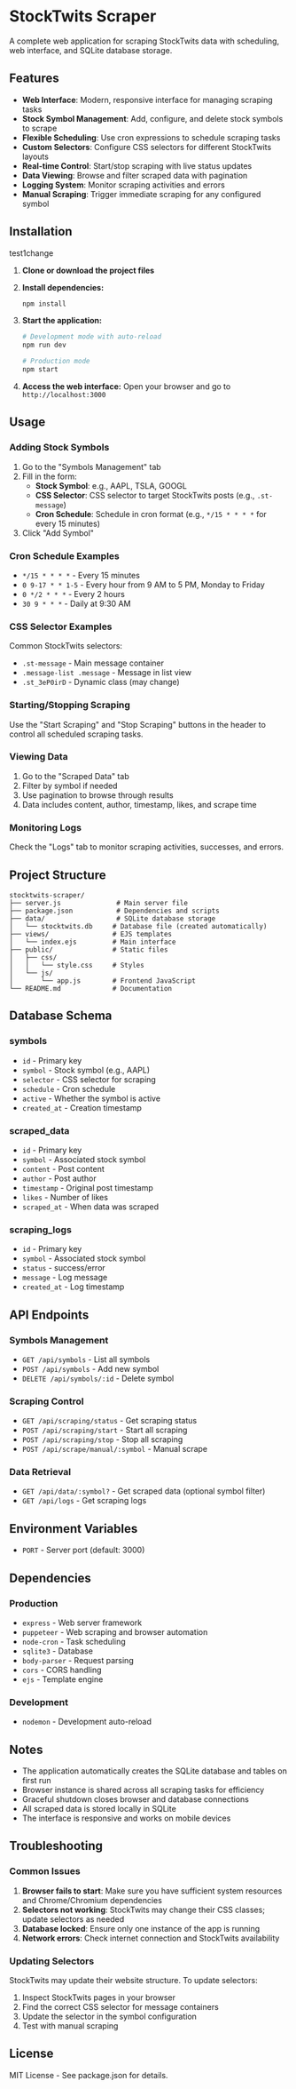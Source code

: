 # StockTwits Scraper

A complete web application for scraping StockTwits data with scheduling, web interface, and SQLite database storage.

## Features

- **Web Interface**: Modern, responsive interface for managing scraping tasks
- **Stock Symbol Management**: Add, configure, and delete stock symbols to scrape
- **Flexible Scheduling**: Use cron expressions to schedule scraping tasks
- **Custom Selectors**: Configure CSS selectors for different StockTwits layouts
- **Real-time Control**: Start/stop scraping with live status updates
- **Data Viewing**: Browse and filter scraped data with pagination
- **Logging System**: Monitor scraping activities and errors
- **Manual Scraping**: Trigger immediate scraping for any configured symbol

## Installation
test1change
1. **Clone or download the project files**

2. **Install dependencies:**
   ```bash
   npm install
   ```

3. **Start the application:**
   ```bash
   # Development mode with auto-reload
   npm run dev
   
   # Production mode
   npm start
   ```

4. **Access the web interface:**
   Open your browser and go to `http://localhost:3000`

## Usage

### Adding Stock Symbols

1. Go to the "Symbols Management" tab
2. Fill in the form:
   - **Stock Symbol**: e.g., AAPL, TSLA, GOOGL
   - **CSS Selector**: CSS selector to target StockTwits posts (e.g., `.st-message`)
   - **Cron Schedule**: Schedule in cron format (e.g., `*/15 * * * *` for every 15 minutes)
3. Click "Add Symbol"

### Cron Schedule Examples

- `*/15 * * * *` - Every 15 minutes
- `0 9-17 * * 1-5` - Every hour from 9 AM to 5 PM, Monday to Friday
- `0 */2 * * *` - Every 2 hours
- `30 9 * * *` - Daily at 9:30 AM

### CSS Selector Examples

Common StockTwits selectors:
- `.st-message` - Main message container
- `.message-list .message` - Message in list view
- `.st_3eP0irD` - Dynamic class (may change)

### Starting/Stopping Scraping

Use the "Start Scraping" and "Stop Scraping" buttons in the header to control all scheduled scraping tasks.

### Viewing Data

1. Go to the "Scraped Data" tab
2. Filter by symbol if needed
3. Use pagination to browse through results
4. Data includes content, author, timestamp, likes, and scrape time

### Monitoring Logs

Check the "Logs" tab to monitor scraping activities, successes, and errors.

## Project Structure

```
stocktwits-scraper/
├── server.js              # Main server file
├── package.json           # Dependencies and scripts
├── data/                  # SQLite database storage
│   └── stocktwits.db     # Database file (created automatically)
├── views/                # EJS templates
│   └── index.ejs         # Main interface
├── public/               # Static files
│   ├── css/
│   │   └── style.css     # Styles
│   └── js/
│       └── app.js        # Frontend JavaScript
└── README.md             # Documentation
```

## Database Schema

### symbols
- `id` - Primary key
- `symbol` - Stock symbol (e.g., AAPL)
- `selector` - CSS selector for scraping
- `schedule` - Cron schedule
- `active` - Whether the symbol is active
- `created_at` - Creation timestamp

### scraped_data
- `id` - Primary key
- `symbol` - Associated stock symbol
- `content` - Post content
- `author` - Post author
- `timestamp` - Original post timestamp
- `likes` - Number of likes
- `scraped_at` - When data was scraped

### scraping_logs
- `id` - Primary key
- `symbol` - Associated stock symbol
- `status` - success/error
- `message` - Log message
- `created_at` - Log timestamp

## API Endpoints

### Symbols Management
- `GET /api/symbols` - List all symbols
- `POST /api/symbols` - Add new symbol
- `DELETE /api/symbols/:id` - Delete symbol

### Scraping Control
- `GET /api/scraping/status` - Get scraping status
- `POST /api/scraping/start` - Start all scraping
- `POST /api/scraping/stop` - Stop all scraping
- `POST /api/scrape/manual/:symbol` - Manual scrape

### Data Retrieval
- `GET /api/data/:symbol?` - Get scraped data (optional symbol filter)
- `GET /api/logs` - Get scraping logs

## Environment Variables

- `PORT` - Server port (default: 3000)

## Dependencies

### Production
- `express` - Web server framework
- `puppeteer` - Web scraping and browser automation
- `node-cron` - Task scheduling
- `sqlite3` - Database
- `body-parser` - Request parsing
- `cors` - CORS handling
- `ejs` - Template engine

### Development
- `nodemon` - Development auto-reload

## Notes

- The application automatically creates the SQLite database and tables on first run
- Browser instance is shared across all scraping tasks for efficiency
- Graceful shutdown closes browser and database connections
- All scraped data is stored locally in SQLite
- The interface is responsive and works on mobile devices

## Troubleshooting

### Common Issues

1. **Browser fails to start**: Make sure you have sufficient system resources and Chrome/Chromium dependencies
2. **Selectors not working**: StockTwits may change their CSS classes; update selectors as needed
3. **Database locked**: Ensure only one instance of the app is running
4. **Network errors**: Check internet connection and StockTwits availability

### Updating Selectors

StockTwits may update their website structure. To update selectors:
1. Inspect StockTwits pages in your browser
2. Find the correct CSS selector for message containers
3. Update the selector in the symbol configuration
4. Test with manual scraping

## License

MIT License - See package.json for details.